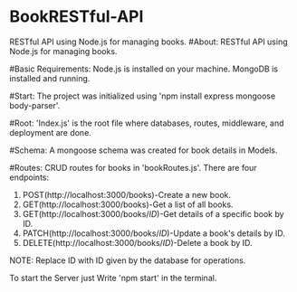 # BookRESTful-API
RESTful API using Node.js for managing books.
#About: RESTful API using Node.js for managing books.

#Basic Requirements:
Node.js is installed on your machine.
MongoDB is installed and running.

#Start: The project was initialized using 'npm install express mongoose body-parser'.

#Root: 'Index.js' is the root file where databases, routes, middleware, and deployment are done.

#Schema: A mongoose schema was created for book details in Models.


#Routes: CRUD routes for books in 'bookRoutes.js'.
There are four endpoints:
1. POST(http://localhost:3000/books)-Create a new book.
2. GET(http://localhost:3000/books)-Get a list of all books.
3. GET(http://localhost:3000/books/*ID*)-Get details of a specific book by ID.
4. PATCH(http://localhost:3000/books/*ID*)-Update a book's details by ID.
5. DELETE(http://localhost:3000/books/*ID*)-Delete a book by ID.

NOTE: Replace ID with ID given by the database for operations.

To start the Server just Write 'npm start' in the terminal. 

